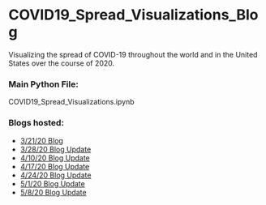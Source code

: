 # COVID19_Spread_Visualizations_Blog
Visualizing the spread of COVID-19 throughout the world and in the United States over the course of 2020.

### Main Python File:
COVID19_Spread_Visualizations.ipynb

### Blogs hosted:
- [3/21/20 Blog](https://bensdata.science.blog/2020/03/21/visualizing-the-covid-19-crisis-across-the-world/)
- [3/28/20 Blog Update](https://bensdata.science.blog/2020/03/28/update-visualizing-the-covid-19-crisis-across-the-world-and-in-the-united-states/)
- [4/10/20 Blog Update](https://bensdata.science.blog/2020/04/10/update-visualizing-the-covid-19-crisis-across-the-world-and-in-the-united-states-4-10-20/)
- [4/17/20 Blog Update](https://bensdata.science.blog/2020/04/17/update-visualizing-the-covid-19-crisis-across-the-world-and-in-the-united-states-4-17-20/)
- [4/24/20 Blog Update](https://bensdata.science.blog/2020/04/24/update-visualizing-the-covid-19-crisis-across-the-world-and-in-the-united-states-4-24-20/)
- [5/1/20 Blog Update](https://bensdata.science.blog/2020/05/01/update-visualizing-the-covid-19-crisis-across-the-world-and-in-the-united-states-5-1-20/)
- [5/8/20 Blog Update](https://bensdata.science.blog/2020/05/08/update-visualizing-the-covid-19-crisis-across-the-world-and-in-the-united-states-5-8-20/)
